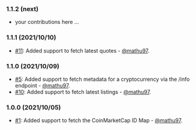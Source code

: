 ### 1.1.2 (next)

- your contributions here ...

### 1.1.1 (2021/10/10)

- [#11](https://github.com/koffeefinance/coinmarketcap-ruby-client/pull/11): Added support to fetch latest quotes - [@mathu97](https://github.com/mathu97).

### 1.1.0 (2021/10/09)

- [#5](https://github.com/koffeefinance/coinmarketcap-ruby-client/pull/5): Added support to fetch metadata for a cryptocurrency via the /info endpoint - [@mathu97](https://github.com/mathu97).
- [#10](https://github.com/koffeefinance/coinmarketcap-ruby-client/pull/10): Added support to fetch latest listings - [@mathu97](https://github.com/mathu97).

### 1.0.0 (2021/10/05)

- [#1](https://github.com/koffeefinance/coinmarketcap-ruby-client/pull/1): Added support to fetch the CoinMarketCap ID Map - [@mathu97](https://github.com/mathu97).
